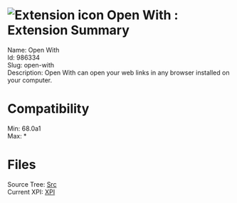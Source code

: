 # ![Extension icon](https://addons.thunderbird.net/user-media/addon_icons/986/986334-64.png?modified=3d381822) Open With : Extension Summary

Name: Open With  
Id: 986334  
Slug: open-with  
Description: Open With can open your web links in any browser installed on your computer.
  

# Compatibility
Min: 68.0a1  
Max: *  

# Files

Source Tree: [Src](C:/Dev/Thunderbird/ThunderKdB/xall/x68/986334-open-with/src)  
Current XPI: [XPI](C:/Dev/Thunderbird/ThunderKdB/xall/x68/986334-open-with/xpi)  



